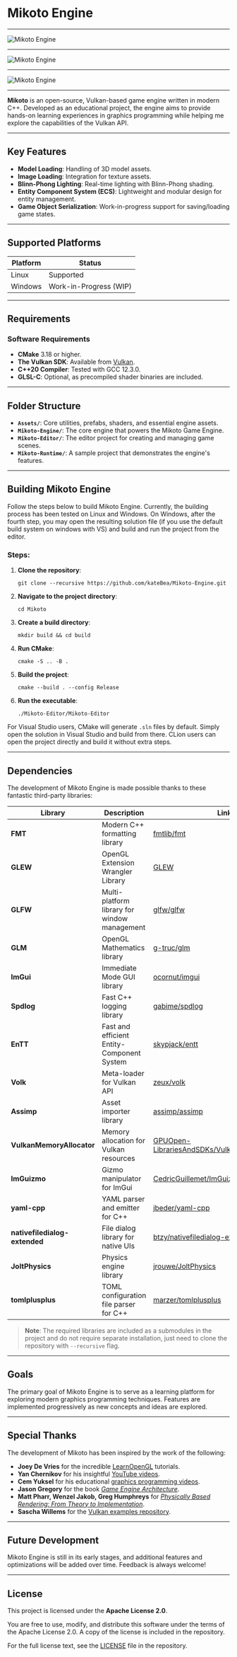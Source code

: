 # Mikoto Engine

---
![Mikoto Engine](Assets/image/img12.png)

---

![Mikoto Engine](Assets/image/img13.png)

---

![Mikoto Engine](Assets/image/img14.png)

---

**Mikoto** is an open-source, Vulkan-based game engine written in modern C++. Developed as an educational project, the engine aims to provide hands-on learning experiences in graphics programming while helping me explore the capabilities of the Vulkan API.

---

## Key Features

- **Model Loading**: Handling of 3D model assets.
- **Image Loading**: Integration for texture assets.
- **Blinn-Phong Lighting**: Real-time lighting with Blinn-Phong shading.
- **Entity Component System (ECS)**: Lightweight and modular design for entity management.
- **Game Object Serialization**: Work-in-progress support for saving/loading game states.

---

## Supported Platforms

| Platform | Status        |
|----------|---------------|
| Linux    | Supported     |
| Windows  | Work-in-Progress (WIP) |

---

## Requirements

### Software Requirements
- **CMake** 3.18 or higher.
- **The Vulkan SDK**: Available from [Vulkan](https://vulkan.lunarg.com/).
- **C++20 Compiler**: Tested with GCC 12.3.0.
- **GLSL-C**: Optional, as precompiled shader binaries are included.

---

## Folder Structure

- **`Assets/`**: Core utilities, prefabs, shaders, and essential engine assets.
- **`Mikoto-Engine/`**: The core engine that powers the Mikoto Game Engine.
- **`Mikoto-Editor/`**: The editor project for creating and managing game scenes.
- **`Mikoto-Runtime/`**: A sample project that demonstrates the engine's features.

---

## Building Mikoto Engine

Follow the steps below to build Mikoto Engine.
Currently, the building process has been tested on Linux and Windows.  On Windows, after the fourth step,
you may open the resulting solution file (if you use the default build system on windows with VS)
and build and run the project from the editor.

### Steps:

1. **Clone the repository**:
   ```shell
   git clone --recursive https://github.com/kateBea/Mikoto-Engine.git
   ```

2. **Navigate to the project directory**:
   ```shell
   cd Mikoto
   ```

3. **Create a build directory**:
   ```shell
   mkdir build && cd build
   ```

4. **Run CMake**:
   ```shell
   cmake -S .. -B .
   ```

5. **Build the project**:
   ```shell
   cmake --build . --config Release
   ```

6. **Run the executable**:
   ```shell
   ./Mikoto-Editor/Mikoto-Editor
   ```

For Visual Studio users, CMake will generate `.sln` files by default. Simply open the solution in Visual Studio and build from there. CLion users can open the project directly and build it without extra steps.

---

## Dependencies

The development of Mikoto Engine is made possible thanks to these fantastic third-party libraries:

| Library                       | Description                                  | Link                                                                                                                |
|-------------------------------|----------------------------------------------|---------------------------------------------------------------------------------------------------------------------|
| **FMT**                       | Modern C++ formatting library                | [fmtlib/fmt](https://github.com/fmtlib/fmt)                                                                         |
| **GLEW**                      | OpenGL Extension Wrangler Library            | [GLEW](https://glew.sourceforge.net/)                                                                               |
| **GLFW**                      | Multi-platform library for window management | [glfw/glfw](https://github.com/glfw/glfw)                                                                           |
| **GLM**                       | OpenGL Mathematics library                   | [g-truc/glm](https://github.com/g-truc/glm)                                                                         |
| **ImGui**                     | Immediate Mode GUI library                   | [ocornut/imgui](https://github.com/ocornut/imgui)                                                                   |
| **Spdlog**                    | Fast C++ logging library                     | [gabime/spdlog](https://github.com/gabime/spdlog)                                                                   |
| **EnTT**                      | Fast and efficient Entity-Component System   | [skypjack/entt](https://github.com/skypjack/entt)                                                                   |
| **Volk**                      | Meta-loader for Vulkan API                   | [zeux/volk](https://github.com/zeux/volk)                                                                           |
| **Assimp**                    | Asset importer library                       | [assimp/assimp](https://github.com/assimp/assimp)                                                                   |
| **VulkanMemoryAllocator**     | Memory allocation for Vulkan resources       | [GPUOpen-LibrariesAndSDKs/VulkanMemoryAllocator](https://github.com/GPUOpen-LibrariesAndSDKs/VulkanMemoryAllocator) |
| **ImGuizmo**                  | Gizmo manipulator for ImGui                  | [CedricGuillemet/ImGuizmo](https://github.com/CedricGuillemet/ImGuizmo)                                             |
| **yaml-cpp**                  | YAML parser and emitter for C++              | [jbeder/yaml-cpp](https://github.com/jbeder/yaml-cpp)                                                               |
| **nativefiledialog-extended** | File dialog library for native UIs           | [btzy/nativefiledialog-extended](https://github.com/btzy/nativefiledialog-extended)                                 |
| **JoltPhysics**               | Physics engine library                       | [jrouwe/JoltPhysics](https://github.com/jrouwe/JoltPhysics)                                                         |
| **tomlplusplus**              | TOML configuration file parser for C++       | [marzer/tomlplusplus](https://github.com/marzer/tomlplusplus)                                                       |
> **Note**: The required libraries are included as a submodules in the project and do not require separate installation, just need to clone the repository with ``--recursive`` flag.

---

## Goals

The primary goal of Mikoto Engine is to serve as a learning platform for exploring modern graphics programming techniques. Features are implemented progressively as new concepts and ideas are explored.

---

## Special Thanks

The development of Mikoto has been inspired by the work of the following:

- **Joey De Vries** for the incredible [LearnOpenGL](https://learnopengl.com/) tutorials.
- **Yan Chernikov** for his insightful [YouTube videos](https://www.youtube.com/@TheCherno).
- **Cem Yuksel** for his educational [graphics programming videos](https://www.youtube.com/@cem_yuksel/videos).
- **Jason Gregory** for the book *[Game Engine Architecture](https://www.gameenginebook.com/)*.
- **Matt Pharr, Wenzel Jakob, Greg Humphreys** for *[Physically Based Rendering: From Theory to Implementation](https://www.pbr-book.org/)*.
- **Sascha Willems** for the [Vulkan examples repository](https://github.com/SaschaWillems/Vulkan).

---

## Future Development

Mikoto Engine is still in its early stages, and additional features and optimizations will be added over time.
Feedback is always welcome!

---

## License

This project is licensed under the **Apache License 2.0**.

You are free to use, modify, and distribute this software under the terms of the Apache License 2.0. A copy of the license is included in the repository.

For the full license text, see the [LICENSE](LICENSE) file in the repository.

